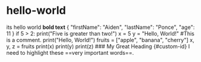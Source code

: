 # hello-world
its hello world
**bold text**
{
 "firstName": "Aiden",
 "lastName": "Ponce",
 "age": 11
 }
if 5 > 2:
 print("Five is greater than two!")
x = 5
y = "Hello, World!"
#This is a comment.
print("Hello, World!")
fruits = ["apple", "banana", "cherry"]
x, y, z = fruits
print(x)
print(y)
print(z)
	### My Great Heading {#custom-id}
	I need to highlight these ==very important words==.
